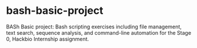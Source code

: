 # bash-basic-project
BASh Basic project: Bash scripting exercises including file management, text search, sequence analysis, and command-line automation for the Stage 0, Hackbio Internship assignment.
